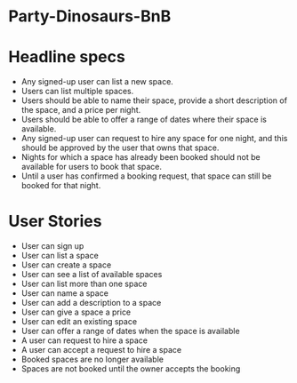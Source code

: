 # Party-Dinosaurs-BnB

# Headline specs

- Any signed-up user can list a new space.
- Users can list multiple spaces.
- Users should be able to name their space, provide a short description of the space, and a price per night.
- Users should be able to offer a range of dates where their space is available.
- Any signed-up user can request to hire any space for one night, and this should be approved by the user   that owns that space.
- Nights for which a space has already been booked should not be available for users to book that space.
- Until a user has confirmed a booking request, that space can still be booked for that night.


# User Stories

- User can sign up
- User can list a space
- User can create a space
- User can see a list of available spaces
- User can list more than one space
- User can name a space
- User can add a description to a space
- User can give a space a price
- User can edit an existing space
- User can offer a range of dates when the space is available
- A user can request to hire a space
- A user can accept a request to hire a space
- Booked spaces are no longer available
- Spaces are not booked until the owner accepts the booking
